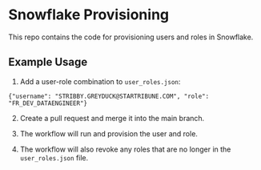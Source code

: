 # Snowflake Provisioning

This repo contains the code for provisioning users and roles in Snowflake.

## Example Usage

1. Add a user-role combination to `user_roles.json`:

```
{"username": "STRIBBY.GREYDUCK@STARTRIBUNE.COM", "role": "FR_DEV_DATAENGINEER"}
```

2. Create a pull request and merge it into the main branch.

3. The workflow will run and provision the user and role.

4. The workflow will also revoke any roles that are no longer in the `user_roles.json` file.
